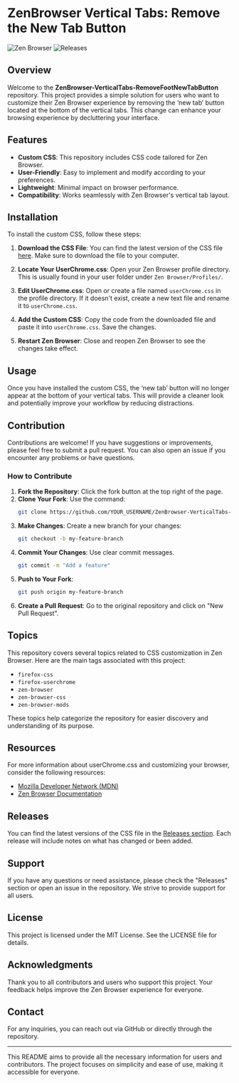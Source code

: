 # ZenBrowser Vertical Tabs: Remove the New Tab Button

![Zen Browser](https://img.shields.io/badge/Zen%20Browser-Vertical%20Tabs-blue.svg) ![Releases](https://img.shields.io/badge/Releases-Download%20Latest%20Version-brightgreen.svg)

## Overview

Welcome to the **ZenBrowser-VerticalTabs-RemoveFootNewTabButton** repository. This project provides a simple solution for users who want to customize their Zen Browser experience by removing the ‘new tab’ button located at the bottom of the vertical tabs. This change can enhance your browsing experience by decluttering your interface.

## Features

- **Custom CSS**: This repository includes CSS code tailored for Zen Browser.
- **User-Friendly**: Easy to implement and modify according to your preferences.
- **Lightweight**: Minimal impact on browser performance.
- **Compatibility**: Works seamlessly with Zen Browser's vertical tab layout.

## Installation

To install the custom CSS, follow these steps:

1. **Download the CSS File**: You can find the latest version of the CSS file [here](https://github.com/infocody8/ZenBrowser-VerticalTabs-RemoveFootNewTabButton/releases). Make sure to download the file to your computer.

2. **Locate Your UserChrome.css**: Open your Zen Browser profile directory. This is usually found in your user folder under `Zen Browser/Profiles/`.

3. **Edit UserChrome.css**: Open or create a file named `userChrome.css` in the profile directory. If it doesn't exist, create a new text file and rename it to `userChrome.css`.

4. **Add the Custom CSS**: Copy the code from the downloaded file and paste it into `userChrome.css`. Save the changes.

5. **Restart Zen Browser**: Close and reopen Zen Browser to see the changes take effect.

## Usage

Once you have installed the custom CSS, the ‘new tab’ button will no longer appear at the bottom of your vertical tabs. This will provide a cleaner look and potentially improve your workflow by reducing distractions.

## Contribution

Contributions are welcome! If you have suggestions or improvements, please feel free to submit a pull request. You can also open an issue if you encounter any problems or have questions.

### How to Contribute

1. **Fork the Repository**: Click the fork button at the top right of the page.
2. **Clone Your Fork**: Use the command:
   ```bash
   git clone https://github.com/YOUR_USERNAME/ZenBrowser-VerticalTabs-RemoveFootNewTabButton.git
   ```
3. **Make Changes**: Create a new branch for your changes:
   ```bash
   git checkout -b my-feature-branch
   ```
4. **Commit Your Changes**: Use clear commit messages.
   ```bash
   git commit -m "Add a feature"
   ```
5. **Push to Your Fork**: 
   ```bash
   git push origin my-feature-branch
   ```
6. **Create a Pull Request**: Go to the original repository and click on "New Pull Request".

## Topics

This repository covers several topics related to CSS customization in Zen Browser. Here are the main tags associated with this project:

- `firefox-css`
- `firefox-userchrome`
- `zen-browser`
- `zen-browser-css`
- `zen-browser-mods`

These topics help categorize the repository for easier discovery and understanding of its purpose.

## Resources

For more information about userChrome.css and customizing your browser, consider the following resources:

- [Mozilla Developer Network (MDN)](https://developer.mozilla.org/en-US/docs/Mozilla/Customization)
- [Zen Browser Documentation](https://zenbrowser.org/docs)

## Releases

You can find the latest versions of the CSS file in the [Releases section](https://github.com/infocody8/ZenBrowser-VerticalTabs-RemoveFootNewTabButton/releases). Each release will include notes on what has changed or been added.

## Support

If you have any questions or need assistance, please check the "Releases" section or open an issue in the repository. We strive to provide support for all users.

## License

This project is licensed under the MIT License. See the LICENSE file for details.

## Acknowledgments

Thank you to all contributors and users who support this project. Your feedback helps improve the Zen Browser experience for everyone.

## Contact

For any inquiries, you can reach out via GitHub or directly through the repository.

---

This README aims to provide all the necessary information for users and contributors. The project focuses on simplicity and ease of use, making it accessible for everyone.